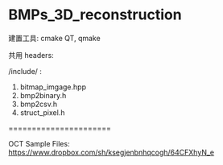 BMPs_3D_reconstruction
======================
建置工具:
cmake
QT, qmake

共用 headers:

/include/ :

1. bitmap_imgage.hpp
2. bmp2binary.h
3. bmp2csv.h
4. struct_pixel.h

======================

OCT Sample Files: https://www.dropbox.com/sh/ksegjenbnhqcogh/64CFXhyN_e
